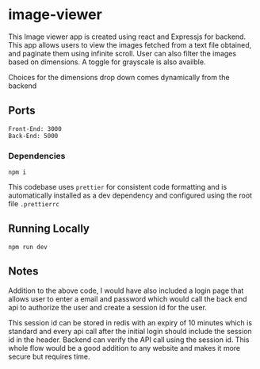 # image-viewer

This Image viewer app is created using react and Expressjs for backend. This app allows users to view the images fetched from a text file obtained, and paginate them using infinite scroll. User can also filter the images based on dimensions. A toggle for grayscale is also availble.

Choices for the dimensions drop down comes dynamically from the backend

## Ports

```
Front-End: 3000
Back-End: 5000
```

### Dependencies

```
npm i
```

This codebase uses `prettier` for consistent code formatting and is automatically installed as a dev dependency and configured using the root file `.prettierrc`

## Running Locally

```
npm run dev
```

## Notes

Addition to the above code, I would have also included a login page that allows user to enter a email and password which would call the back end api to authorize the user and create a session id for the user.

This session id can be stored in redis with an expiry of 10 minutes which is standard and every api call after the initial login should include the session id in the header. Backend can verify the API call using the session id. This whole flow would be a good addition to any website and makes it more secure but requires time.

